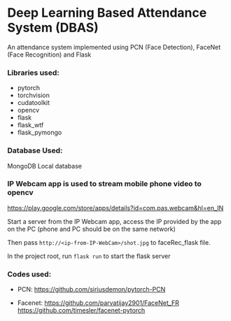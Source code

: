 # Deep Learning Based Attendance System (DBAS)

An attendance system implemented using PCN (Face Detection), FaceNet (Face Recognition) and Flask 

### Libraries used:
* pytorch  
* torchvision  
* cudatoolkit  
* opencv  
* flask  
* flask_wtf  
* flask_pymongo  

### Database Used:
MongoDB Local database

### IP Webcam app is used to stream mobile phone video to opencv
https://play.google.com/store/apps/details?id=com.pas.webcam&hl=en_IN

Start a server from the IP Webcam app, access the IP provided by the app on the PC (phone and PC should be on the same network)

Then pass `http://<ip-from-IP-WebCam>/shot.jpg` to faceRec_flask file.

In the project root, run `flask run` to start the flask server

### Codes used:
* PCN: 
https://github.com/siriusdemon/pytorch-PCN

* Facenet: 
https://github.com/parvatijay2901/FaceNet_FR
https://github.com/timesler/facenet-pytorch